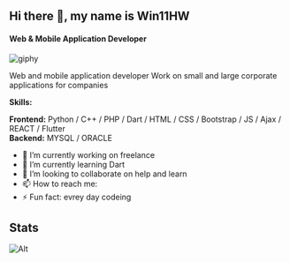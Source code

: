 ## Hi there 👋, my name is **Win11HW**
#### Web & Mobile Application Developer
![giphy](https://user-images.githubusercontent.com/96502902/219892295-368b0d80-eccb-4705-8074-3e08a5f94c0f.gif)

Web and mobile application developer
Work on small and large corporate applications for companies

<b>Skills:</b><br>

<b>Frontend:</b> Python / C++ / PHP / Dart / HTML / CSS / Bootstrap / JS / Ajax / REACT / Flutter <br>
<b>Backend:</b> MYSQL / ORACLE

- 🔭 I’m currently working on freelance 
- 🌱 I’m currently learning Dart 
- 👯 I’m looking to collaborate on help and learn 
- 📫 How to reach me:
- ⚡ Fun fact: evrey day codeing 


## Stats

![Alt](https://repobeats.axiom.co/api/embed/38b63c4514a8a4cd7d1307985af2889c78d67bcc.svg "Repobeats analytics image")

